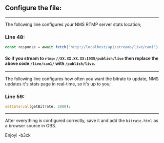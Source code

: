 ## Configure the file:
---
The following line configures your NMS RTMP server stats location;

### Line 48:
```javascript
const response = await fetch("http://localhost/api/streams/live/cam1");
```
#### So if you stream to `rtmp://XX.XX.XX.XX:1935/publish/live` then replace the above code `/live/cam1/` with `/publish/live`.
---

The following line configures how often you want the bitrate to update, NMS updates it's stats page in real-time, so it's up to you;

### Line 59:
```javascript
setInterval(getBitrate, 2000);
```
---

After everything is configured correctly, save it and add the `bitrate.html` as a browser source in OBS.

Enjoy!
-b3ck
